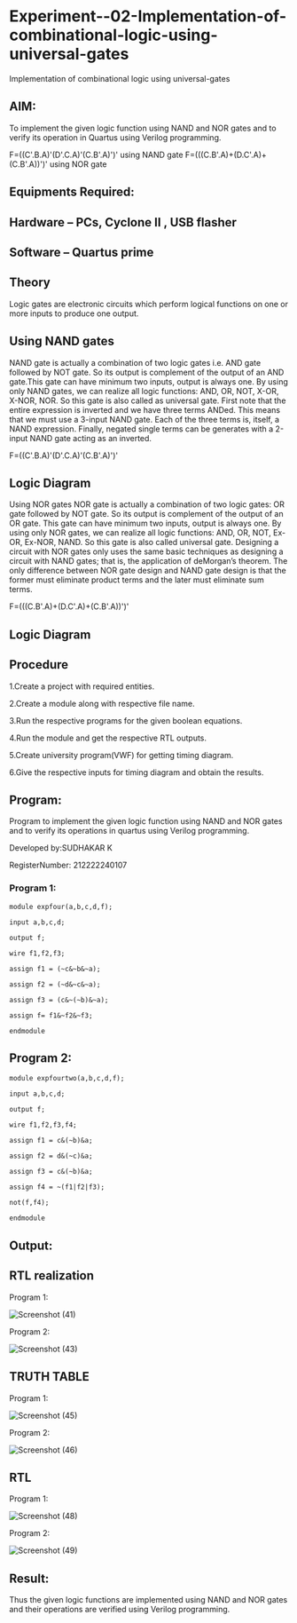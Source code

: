 # Experiment--02-Implementation-of-combinational-logic-using-universal-gates
Implementation of combinational logic using universal-gates
 
## AIM:
To implement the given logic function using NAND and NOR gates and to verify its operation in Quartus using Verilog programming.

F=((C'.B.A)'(D'.C.A)'(C.B'.A)')' using NAND gate
F=(((C.B'.A)+(D.C'.A)+(C.B'.A))')' using NOR gate
## Equipments Required:
## Hardware – PCs, Cyclone II , USB flasher
## Software – Quartus prime


## Theory
Logic gates are electronic circuits which perform logical functions on one or more inputs to produce one output. 

## Using NAND gates
NAND gate is actually a combination of two logic gates i.e. AND gate followed by NOT gate. So its output is complement of the output of an AND gate.This gate can have minimum two inputs, output is always one. By using only NAND gates, we can realize all logic functions: AND, OR, NOT, X-OR, X-NOR, NOR. So this gate is also called as universal gate. First note that the entire expression is inverted and we have three terms ANDed. This means that we must use a 3-input NAND gate. Each of the three terms is, itself, a NAND expression. Finally, negated single terms can be generates with a 2-input NAND gate acting as an inverted.

F=((C'.B.A)'(D'.C.A)'(C.B'.A)')'

## Logic Diagram

Using NOR gates
NOR gate is actually a combination of two logic gates: OR gate followed by NOT gate. So its output is complement of the output of an OR gate. This gate can have minimum two inputs, output is always one. By using only NOR gates, we can realize all logic functions: AND, OR, NOT, Ex-OR, Ex-NOR, NAND. So this gate is also called universal gate. Designing a circuit with NOR gates only uses the same basic techniques as designing a circuit with NAND gates; that is, the application of deMorgan’s theorem. The only difference between NOR gate design and NAND gate design is that the former must eliminate product terms and the later must eliminate sum terms.

F=(((C.B'.A)+(D.C'.A)+(C.B'.A))')'

## Logic Diagram
## Procedure

1.Create a project with required entities.

2.Create a module along with respective file name.

3.Run the respective programs for the given boolean equations.

4.Run the module and get the respective RTL outputs.

5.Create university program(VWF) for getting timing diagram.

6.Give the respective inputs for timing diagram and obtain the results.

## Program:

Program to implement the given logic function using NAND and NOR gates and to verify its operations in quartus using Verilog programming.

Developed by:SUDHAKAR K

RegisterNumber: 212222240107

### Program 1:
````
module expfour(a,b,c,d,f);

input a,b,c,d;

output f;

wire f1,f2,f3;

assign f1 = (~c&~b&~a);

assign f2 = (~d&~c&~a);

assign f3 = (c&~(~b)&~a);

assign f= f1&~f2&~f3;

endmodule
````
## Program 2:
````
module expfourtwo(a,b,c,d,f);

input a,b,c,d;

output f;

wire f1,f2,f3,f4;

assign f1 = c&(~b)&a;

assign f2 = d&(~c)&a;

assign f3 = c&(~b)&a;

assign f4 = ~(f1|f2|f3);

not(f,f4);

endmodule
````

## Output:

## RTL realization

Program 1:

![Screenshot (41)](https://user-images.githubusercontent.com/118799103/211163345-02893d9a-420f-4bc9-bdbd-e541514aadb1.png)

Program 2:

![Screenshot (43)](https://user-images.githubusercontent.com/118799103/211163380-9af4bdd3-ffc4-4f53-8e79-433177adf9fb.png)

## TRUTH TABLE

Program 1:

![Screenshot (45)](https://user-images.githubusercontent.com/118799103/211163433-d34c9732-158c-42b0-862b-d930970e5ffb.png)

Program 2:

![Screenshot (46)](https://user-images.githubusercontent.com/118799103/211163462-939a3b0b-150d-40aa-913c-bf4f743a3261.png)

## RTL

Program 1:

![Screenshot (48)](https://user-images.githubusercontent.com/118799103/211163497-8810043e-8bc3-492c-ba46-1cec1247be96.png)

Program 2:

![Screenshot (49)](https://user-images.githubusercontent.com/118799103/211163520-c6c8e10d-8bd8-4628-83b6-e179812faa00.png)

## Result:

Thus the given logic functions are implemented using NAND and NOR gates and their operations are verified using Verilog programming.
